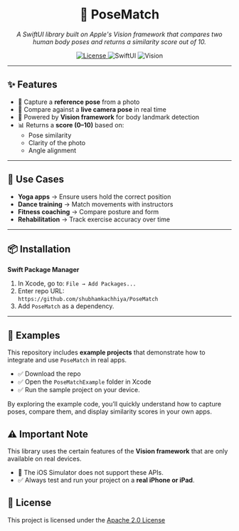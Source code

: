 <h1 align="center">🤖 PoseMatch</h1>

<p align="center">
  <em>A SwiftUI library built on Apple's Vision framework that compares two human body poses and returns a similarity score out of 10.</em>
</p>

<p align="center">
  <a href="LICENSE">
    <img src="https://img.shields.io/badge/License-Apache_2.0-blue.svg" alt="License">
  </a>
  <img src="https://img.shields.io/badge/SwiftUI-Compatible-orange.svg" alt="SwiftUI">
  <img src="https://img.shields.io/badge/Vision-Framework-green.svg" alt="Vision">
</p>

---

<h2>✨ Features</h2>
<ul>
  <li>📸 Capture a <strong>reference pose</strong> from a photo</li>
  <li>🎥 Compare against a <strong>live camera pose</strong> in real time</li>
  <li>🤖 Powered by <strong>Vision framework</strong> for body landmark detection</li>
  <li>📊 Returns a <strong>score (0–10)</strong> based on:
    <ul>
      <li>Pose similarity</li>
      <li>Clarity of the photo</li>
      <li>Angle alignment</li>
    </ul>
  </li>
</ul>

---

<h2>🧘 Use Cases</h2>
<ul>
  <li><strong>Yoga apps</strong> → Ensure users hold the correct position</li>
  <li><strong>Dance training</strong> → Match movements with instructors</li>
  <li><strong>Fitness coaching</strong> → Compare posture and form</li>
  <li><strong>Rehabilitation</strong> → Track exercise accuracy over time</li>
</ul>

---

<h2>📦 Installation</h2>
<p><strong>Swift Package Manager</strong></p>
<ol>
  <li>In Xcode, go to: <code>File → Add Packages...</code></li>
  <li>Enter repo URL:<br>
    <code>https://github.com/shubhamkachhiya/PoseMatch</code>
  </li>
  <li>Add <code>PoseMatch</code> as a dependency.</li>
</ol>

---

<h2>📂 Examples</h2> 
<p> This repository includes <strong>example projects</strong> that demonstrate how to integrate and use <code>PoseMatch</code> in real apps. </p>
<ul> 
  <li>✅ Download the repo</li>
  <li>✅ Open the <code>PoseMatchExample</code> folder in Xcode</li>
  <li>✅ Run the sample project on your device.</li> 
</ul> 
<p> By exploring the example code, you’ll quickly understand how to capture poses, compare them, and display similarity scores in your own apps. </p>

<h2>⚠️ Important Note</h2>
<p> This library uses the certain features of the <strong>Vision framework</strong> that are only available on real devices. </p>
<ul> <li>🚫 The iOS Simulator does not support these APIs.</li>
  <li>✅ Always test and run your project on a <strong>real iPhone or iPad</strong>.</li> 
</ul>

<h2>📜 License</h2>
<p>This project is licensed under the <a href="LICENSE">Apache 2.0 License</a></p>


